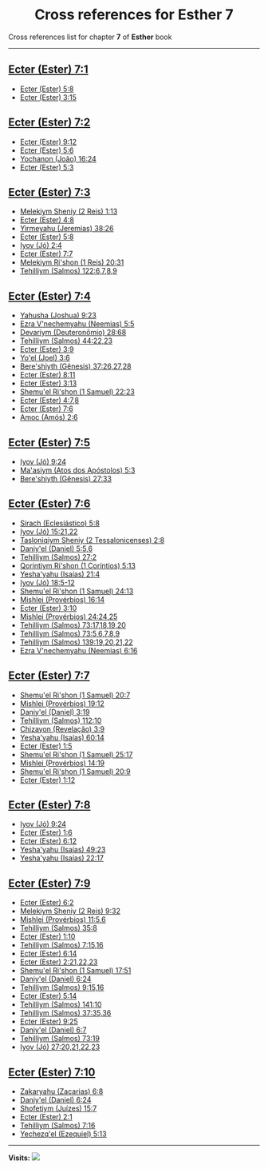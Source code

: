 <div align="center">

# Cross references for **Esther 7**
</div>

Cross references list for chapter **7** of **Esther** book

---

<h2 id="1"><a href="https://bible.ozzuu.com/pt_yah/Est/7#1" target="_blank">Ecter (Ester) 7:1</a></h2>

- [Ecter (Ester) 5:8](https://bible.ozzuu.com/pt_yah/Est/5#8)
- [Ecter (Ester) 3:15](https://bible.ozzuu.com/pt_yah/Est/3#15)
<h2 id="2"><a href="https://bible.ozzuu.com/pt_yah/Est/7#2" target="_blank">Ecter (Ester) 7:2</a></h2>

- [Ecter (Ester) 9:12](https://bible.ozzuu.com/pt_yah/Est/9#12)
- [Ecter (Ester) 5:6](https://bible.ozzuu.com/pt_yah/Est/5#6)
- [Yochanon (João) 16:24](https://bible.ozzuu.com/pt_yah/Joh/16#24)
- [Ecter (Ester) 5:3](https://bible.ozzuu.com/pt_yah/Est/5#3)
<h2 id="3"><a href="https://bible.ozzuu.com/pt_yah/Est/7#3" target="_blank">Ecter (Ester) 7:3</a></h2>

- [Melekiym Sheniy (2 Reis) 1:13](https://bible.ozzuu.com/pt_yah/2Ki/1#13)
- [Ecter (Ester) 4:8](https://bible.ozzuu.com/pt_yah/Est/4#8)
- [Yirmeyahu (Jeremias) 38:26](https://bible.ozzuu.com/pt_yah/Jer/38#26)
- [Ecter (Ester) 5:8](https://bible.ozzuu.com/pt_yah/Est/5#8)
- [Iyov (Jó) 2:4](https://bible.ozzuu.com/pt_yah/Job/2#4)
- [Ecter (Ester) 7:7](https://bible.ozzuu.com/pt_yah/Est/7#7)
- [Melekiym Ri'shon (1 Reis) 20:31](https://bible.ozzuu.com/pt_yah/1Ki/20#31)
- [Tehilliym (Salmos) 122:6,7,8,9](https://bible.ozzuu.com/pt_yah/Psa/122#6)
<h2 id="4"><a href="https://bible.ozzuu.com/pt_yah/Est/7#4" target="_blank">Ecter (Ester) 7:4</a></h2>

- [Yahusha (Joshua) 9:23](https://bible.ozzuu.com/pt_yah/Jos/9#23)
- [Ezra V'nechemyahu (Neemias) 5:5](https://bible.ozzuu.com/pt_yah/Neh/5#5)
- [Devariym (Deuteronômio) 28:68](https://bible.ozzuu.com/pt_yah/Deu/28#68)
- [Tehilliym (Salmos) 44:22,23](https://bible.ozzuu.com/pt_yah/Psa/44#22)
- [Ecter (Ester) 3:9](https://bible.ozzuu.com/pt_yah/Est/3#9)
- [Yo'el (Joel) 3:6](https://bible.ozzuu.com/pt_yah/Jl/3#6)
- [Bere'shiyth (Gênesis) 37:26,27,28](https://bible.ozzuu.com/pt_yah/Gen/37#26)
- [Ecter (Ester) 8:11](https://bible.ozzuu.com/pt_yah/Est/8#11)
- [Ecter (Ester) 3:13](https://bible.ozzuu.com/pt_yah/Est/3#13)
- [Shemu'el Ri'shon (1 Samuel) 22:23](https://bible.ozzuu.com/pt_yah/1Sm/22#23)
- [Ecter (Ester) 4:7,8](https://bible.ozzuu.com/pt_yah/Est/4#7)
- [Ecter (Ester) 7:6](https://bible.ozzuu.com/pt_yah/Est/7#6)
- [Amoc (Amós) 2:6](https://bible.ozzuu.com/pt_yah/Am/2#6)
<h2 id="5"><a href="https://bible.ozzuu.com/pt_yah/Est/7#5" target="_blank">Ecter (Ester) 7:5</a></h2>

- [Iyov (Jó) 9:24](https://bible.ozzuu.com/pt_yah/Job/9#24)
- [Ma'asiym (Atos dos Apóstolos) 5:3](https://bible.ozzuu.com/pt_yah/Act/5#3)
- [Bere'shiyth (Gênesis) 27:33](https://bible.ozzuu.com/pt_yah/Gen/27#33)
<h2 id="6"><a href="https://bible.ozzuu.com/pt_yah/Est/7#6" target="_blank">Ecter (Ester) 7:6</a></h2>

- [Sirach (Eclesiástico) 5:8](https://bible.ozzuu.com/pt_yah/Sir/5#8)
- [Iyov (Jó) 15:21,22](https://bible.ozzuu.com/pt_yah/Job/15#21)
- [Tasloniqiym Sheniy (2 Tessalonicenses) 2:8](https://bible.ozzuu.com/pt_yah/2Th/2#8)
- [Daniy'el (Daniel) 5:5,6](https://bible.ozzuu.com/pt_yah/Dan/5#5)
- [Tehilliym (Salmos) 27:2](https://bible.ozzuu.com/pt_yah/Psa/27#2)
- [Qorintiym Ri'shon (1 Coríntios) 5:13](https://bible.ozzuu.com/pt_yah/1Co/5#13)
- [Yesha'yahu (Isaías) 21:4](https://bible.ozzuu.com/pt_yah/Isa/21#4)
- [Iyov (Jó) 18:5-12](https://bible.ozzuu.com/pt_yah/Job/18#5)
- [Shemu'el Ri'shon (1 Samuel) 24:13](https://bible.ozzuu.com/pt_yah/1Sm/24#13)
- [Mishlei (Provérbios) 16:14](https://bible.ozzuu.com/pt_yah/Pro/16#14)
- [Ecter (Ester) 3:10](https://bible.ozzuu.com/pt_yah/Est/3#10)
- [Mishlei (Provérbios) 24:24,25](https://bible.ozzuu.com/pt_yah/Pro/24#24)
- [Tehilliym (Salmos) 73:17,18,19,20](https://bible.ozzuu.com/pt_yah/Psa/73#17)
- [Tehilliym (Salmos) 73:5,6,7,8,9](https://bible.ozzuu.com/pt_yah/Psa/73#5)
- [Tehilliym (Salmos) 139:19,20,21,22](https://bible.ozzuu.com/pt_yah/Psa/139#19)
- [Ezra V'nechemyahu (Neemias) 6:16](https://bible.ozzuu.com/pt_yah/Neh/6#16)
<h2 id="7"><a href="https://bible.ozzuu.com/pt_yah/Est/7#7" target="_blank">Ecter (Ester) 7:7</a></h2>

- [Shemu'el Ri'shon (1 Samuel) 20:7](https://bible.ozzuu.com/pt_yah/1Sm/20#7)
- [Mishlei (Provérbios) 19:12](https://bible.ozzuu.com/pt_yah/Pro/19#12)
- [Daniy'el (Daniel) 3:19](https://bible.ozzuu.com/pt_yah/Dan/3#19)
- [Tehilliym (Salmos) 112:10](https://bible.ozzuu.com/pt_yah/Psa/112#10)
- [Chizayon (Revelação) 3:9](https://bible.ozzuu.com/pt_yah/Rev/3#9)
- [Yesha'yahu (Isaías) 60:14](https://bible.ozzuu.com/pt_yah/Isa/60#14)
- [Ecter (Ester) 1:5](https://bible.ozzuu.com/pt_yah/Est/1#5)
- [Shemu'el Ri'shon (1 Samuel) 25:17](https://bible.ozzuu.com/pt_yah/1Sm/25#17)
- [Mishlei (Provérbios) 14:19](https://bible.ozzuu.com/pt_yah/Pro/14#19)
- [Shemu'el Ri'shon (1 Samuel) 20:9](https://bible.ozzuu.com/pt_yah/1Sm/20#9)
- [Ecter (Ester) 1:12](https://bible.ozzuu.com/pt_yah/Est/1#12)
<h2 id="8"><a href="https://bible.ozzuu.com/pt_yah/Est/7#8" target="_blank">Ecter (Ester) 7:8</a></h2>

- [Iyov (Jó) 9:24](https://bible.ozzuu.com/pt_yah/Job/9#24)
- [Ecter (Ester) 1:6](https://bible.ozzuu.com/pt_yah/Est/1#6)
- [Ecter (Ester) 6:12](https://bible.ozzuu.com/pt_yah/Est/6#12)
- [Yesha'yahu (Isaías) 49:23](https://bible.ozzuu.com/pt_yah/Isa/49#23)
- [Yesha'yahu (Isaías) 22:17](https://bible.ozzuu.com/pt_yah/Isa/22#17)
<h2 id="9"><a href="https://bible.ozzuu.com/pt_yah/Est/7#9" target="_blank">Ecter (Ester) 7:9</a></h2>

- [Ecter (Ester) 6:2](https://bible.ozzuu.com/pt_yah/Est/6#2)
- [Melekiym Sheniy (2 Reis) 9:32](https://bible.ozzuu.com/pt_yah/2Ki/9#32)
- [Mishlei (Provérbios) 11:5,6](https://bible.ozzuu.com/pt_yah/Pro/11#5)
- [Tehilliym (Salmos) 35:8](https://bible.ozzuu.com/pt_yah/Psa/35#8)
- [Ecter (Ester) 1:10](https://bible.ozzuu.com/pt_yah/Est/1#10)
- [Tehilliym (Salmos) 7:15,16](https://bible.ozzuu.com/pt_yah/Psa/7#15)
- [Ecter (Ester) 6:14](https://bible.ozzuu.com/pt_yah/Est/6#14)
- [Ecter (Ester) 2:21,22,23](https://bible.ozzuu.com/pt_yah/Est/2#21)
- [Shemu'el Ri'shon (1 Samuel) 17:51](https://bible.ozzuu.com/pt_yah/1Sm/17#51)
- [Daniy'el (Daniel) 6:24](https://bible.ozzuu.com/pt_yah/Dan/6#24)
- [Tehilliym (Salmos) 9:15,16](https://bible.ozzuu.com/pt_yah/Psa/9#15)
- [Ecter (Ester) 5:14](https://bible.ozzuu.com/pt_yah/Est/5#14)
- [Tehilliym (Salmos) 141:10](https://bible.ozzuu.com/pt_yah/Psa/141#10)
- [Tehilliym (Salmos) 37:35,36](https://bible.ozzuu.com/pt_yah/Psa/37#35)
- [Ecter (Ester) 9:25](https://bible.ozzuu.com/pt_yah/Est/9#25)
- [Daniy'el (Daniel) 6:7](https://bible.ozzuu.com/pt_yah/Dan/6#7)
- [Tehilliym (Salmos) 73:19](https://bible.ozzuu.com/pt_yah/Psa/73#19)
- [Iyov (Jó) 27:20,21,22,23](https://bible.ozzuu.com/pt_yah/Job/27#20)
<h2 id="10"><a href="https://bible.ozzuu.com/pt_yah/Est/7#10" target="_blank">Ecter (Ester) 7:10</a></h2>

- [Zakaryahu (Zacarias) 6:8](https://bible.ozzuu.com/pt_yah/Zec/6#8)
- [Daniy'el (Daniel) 6:24](https://bible.ozzuu.com/pt_yah/Dan/6#24)
- [Shofetiym (Juízes) 15:7](https://bible.ozzuu.com/pt_yah/Jdg/15#7)
- [Ecter (Ester) 2:1](https://bible.ozzuu.com/pt_yah/Est/2#1)
- [Tehilliym (Salmos) 7:16](https://bible.ozzuu.com/pt_yah/Psa/7#16)
- [Yechezq'el (Ezequiel) 5:13](https://bible.ozzuu.com/pt_yah/Eze/5#13)


---

**Visits:**
![](https://profile-counter.glitch.me/visitCounter_crossrefs43/count.svg)
